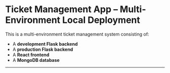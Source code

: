 # Ticket Management App – Multi-Environment Local Deployment

This is a multi-environment ticket management system consisting of:
- A **development Flask backend**
- A **production Flask backend**
- A **React frontend**
- A **MongoDB database**



---



